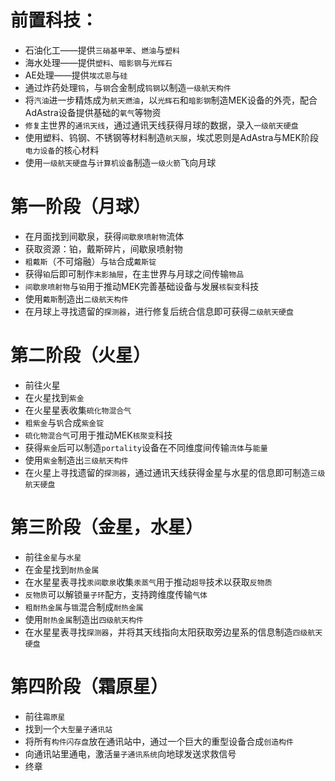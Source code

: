 # 前置科技：

 - 石油化工——提供`三硝基甲苯`、`燃油`与`塑料`
 - 海水处理——提供`塑料`、`暗影钢`与`光辉石`
 - AE处理——提供`埃忒恩`与`硅`
 - 通过炸药处理`钨`，与`钢`合金制成`钨钢`以制造`一级航天构件`
 - 将`汽油`进一步精炼成为`航天燃油`，以`光辉石`和`暗影钢`制造MEK设备的外壳，配合AdAstra设备提供基础的`氧气`等物资
 - `修复`主世界的`通讯天线`，通过通讯天线获得月球的数据，录入`一级航天硬盘`
 - 使用塑料、钨钢、不锈钢等材料制造`航天服`，埃忒恩则是AdAstra与MEK阶段`电力设备`的核心材料
 - 使用`一级航天硬盘`与`计算机设备`制造`一级火箭`飞向月球

# 第一阶段（月球）

 - 在月面找到间歇泉，获得`间歇泉喷射物`流体
 - 获取资源：铂，戴斯碎片，间歇泉喷射物
 - `粗戴斯`（不可熔融）与`钴`合成`戴斯锭`
 - 获得`铂`后即可制作`末影抽屉`，在主世界与月球之间传输`物品`
 - `间歇泉喷射物`与`铂`用于推动MEK完善基础设备与发展`核裂变`科技
 - 使用`戴斯`制造出`二级航天构件`
 - 在月球上寻找遗留的`探测器`，进行修复后统合信息即可获得`二级航天硬盘`

# 第二阶段（火星）

 - 前往火星
 - 在火星找到`紫金`
 - 在火星星表收集`硫化物混合气`
 - `粗紫金`与`钒`合成`紫金锭`
 - `硫化物混合气`可用于推动MEK`核聚变`科技
 - 获得`紫金`后可以制造`portality`设备在不同维度间传输`流体`与`能量`
 - 使用`紫金`制造出`三级航天构件`
 - 在火星上寻找遗留的`探测器`，通过通讯天线获得金星与水星的信息即可制造`三级航天硬盘`

# 第三阶段（金星，水星）

 - 前往`金星`与`水星`
 - 在金星找到`耐热金属`
 - 在水星星表寻找`汞间歇泉`收集`汞蒸气`用于推动`超导`技术以获取`反物质`
 - `反物质`可以解锁`量子环`配方，支持跨维度传输`气体`
 - `粗耐热金属`与`锇`混合制成`耐热金属`
 - 使用`耐热金属`制造出`四级航天构件`
 - 在水星星表寻找`探测器`，并将其天线指向太阳获取旁边星系的信息制造`四级航天硬盘`

# 第四阶段（霜原星）

 - 前往`霜原星`
 - 找到一个`大型量子通讯站`
 - 将所有`构件闪存盘`放在通讯站中，通过一个巨大的重型设备合成`创造构件`
 - 向通讯站里通电，激活`量子通讯系统`向地球发送求救信号
 - 终章